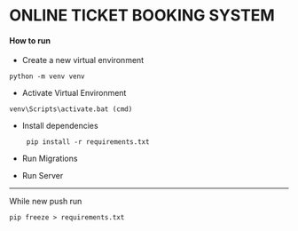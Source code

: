 # ONLINE TICKET BOOKING SYSTEM

#### How to run

* Create a new virtual environment

```console
python -m venv venv
```

* Activate Virtual Environment
  
```
venv\Scripts\activate.bat (cmd)
```

* Install dependencies
  ```
   pip install -r requirements.txt 
  ```

* Run Migrations

* Run Server


--- 
While new push run 

```
pip freeze > requirements.txt
```
